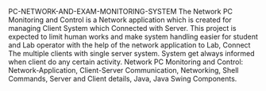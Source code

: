 PC-NETWORK-AND-EXAM-MONITORING-SYSTEM
The Network PC Monitoring and Control is a Network application which is created for 
managing Client System which Connected with Server. This project is expected to limit human 
works and make system handling easier for student and Lab operator with the help of the 
network application to Lab, Connect The multiple clients with single server system. System 
get always informed when client do any certain activity. 
Network PC Monitoring and Control: Network-Application, Client-Server Communication,
Networking, Shell Commands, Server and Client details, Java, Java Swing Components.
